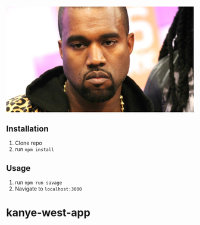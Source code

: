![Kanye West](https://github.com/gabrielacepeda/kanye-west-app/blob/master/kanye.jpeg)

## Installation

1. Clone repo
2. run `npm install`

## Usage

1. run `npm run savage`
2. Navigate to `localhost:3000`
# kanye-west-app
